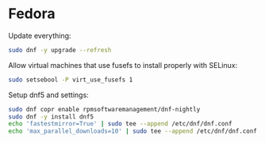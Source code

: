 # Fedora

Update everything:

```sh
sudo dnf -y upgrade --refresh
```

Allow virtual machines that use fusefs to install properly with SELinux:

```sh
sudo setsebool -P virt_use_fusefs 1
```

Setup dnf5 and settings:

```sh
sudo dnf copr enable rpmsoftwaremanagement/dnf-nightly
sudo dnf -y install dnf5
echo 'fastestmirror=True' | sudo tee --append /etc/dnf/dnf.conf
echo 'max_parallel_downloads=10' | sudo tee --append /etc/dnf/dnf.conf
```

